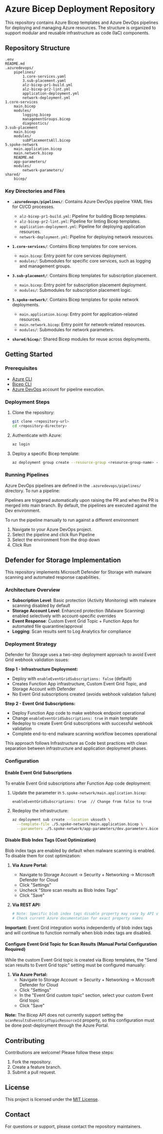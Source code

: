 # Azure Bicep Deployment Repository

This repository contains Azure Bicep templates and Azure DevOps pipelines for deploying and managing Azure resources. The structure is organized to support modular and reusable infrastructure as code (IaC) components.

## Repository Structure

```
.env
README.md
.azuredevops/
    pipelines/
        1.core-services.yaml
        3.sub-placement.yaml
        alz-bicep-pr1-build.yml
        alz-bicep-pr2-lint.yml
        application-deployment.yml
        network-deployment.yml
1.core-services
    main.bicep
    modules/
        logging.bicep
        managementGroups.bicep
        diagnostics/
3.sub-placement
    main.bicep
    modules/
        subPlacementsAll.bicep
5.spoke-network
    main.application.bicep
    main.network.bicep
    README.md
    app-parameters/
    modules/
        network-parameters/
shared/
    bicep/
```

### Key Directories and Files

- **`.azuredevops/pipelines/`**: Contains Azure DevOps pipeline YAML files for CI/CD processes.
  - `alz-bicep-pr1-build.yml`: Pipeline for building Bicep templates.
  - `alz-bicep-pr2-lint.yml`: Pipeline for linting Bicep templates.
  - `application-deployment.yml`: Pipeline for deploying application resources.
  - `network-deployment.yml`: Pipeline for deploying network resources.

- **`1.core-services/`**: Contains Bicep templates for core services.
  - `main.bicep`: Entry point for core services deployment.
  - `modules/`: Submodules for specific core services, such as logging and management groups.

- **`3.sub-placement/`**: Contains Bicep templates for subscription placement.
  - `main.bicep`: Entry point for subscription placement deployment.
  - `modules/`: Submodules for subscription placement logic.

- **`5.spoke-network/`**: Contains Bicep templates for spoke network deployments.
  - `main.application.bicep`: Entry point for application-related resources.
  - `main.network.bicep`: Entry point for network-related resources.
  - `modules/`: Submodules for network parameters.

- **`shared/bicep/`**: Shared Bicep modules for reuse across deployments.

## Getting Started

### Prerequisites

- [Azure CLI](https://learn.microsoft.com/en-us/cli/azure/install-azure-cli)
- [Bicep CLI](https://learn.microsoft.com/en-us/azure/azure-resource-manager/bicep/install)
- [Azure DevOps](https://azure.microsoft.com/en-us/services/devops/) account for pipeline execution.

### Deployment Steps

1. Clone the repository:
   ```sh
   git clone <repository-url>
   cd <repository-directory>
   ```

2. Authenticate with Azure:
   ```sh
   az login
   ```

3. Deploy a specific Bicep template:
   ```sh
   az deployment group create --resource-group <resource-group-name> --template-file <path-to-bicep-file>
   ```

### Running Pipelines

Azure DevOps pipelines are defined in the `.azuredevops/pipelines/` directory. To run a pipeline:

Pipelines are triggered automatically upon raising the PR and when the PR is merged into main branch. By default, the pipelines are executed against the Dev environment.

To run the pipeline manually to run against a different environment
1. Navigate to your Azure DevOps project.
2. Select the pipeline and click Run Pipeline
3. Select the environment from the drop down
4. Click Run

## Defender for Storage Implementation

This repository implements Microsoft Defender for Storage with malware scanning and automated response capabilities.

### Architecture Overview
- **Subscription Level**: Basic protection (Activity Monitoring) with malware scanning disabled by default
- **Storage Account Level**: Enhanced protection (Malware Scanning) enabled selectively with account-specific overrides
- **Event Response**: Custom Event Grid Topic + Function Apps for automated file quarantine/approval
- **Logging**: Scan results sent to Log Analytics for compliance

### Deployment Strategy

Defender for Storage uses a two-step deployment approach to avoid Event Grid webhook validation issues:

**Step 1 - Infrastructure Deployment:**
- Deploy with `enableEventGridSubscriptions: false` (default)
- Creates Function App infrastructure, Custom Event Grid Topic, and Storage Account with Defender
- No Event Grid subscriptions created (avoids webhook validation failure)

**Step 2 - Event Grid Subscriptions:**
- Deploy Function App code to make webhook endpoint operational
- Change `enableEventGridSubscriptions: true` in main template
- Redeploy to create Event Grid subscriptions with successful webhook validation
- Complete end-to-end malware scanning workflow becomes operational

This approach follows Infrastructure as Code best practices with clean separation between infrastructure and application deployment phases.

### Configuration

#### Enable Event Grid Subscriptions
To enable Event Grid subscriptions after Function App code deployment:

1. Update the parameter in `5.spoke-network/main.application.bicep`:
   ```bicep
   enableEventGridSubscriptions: true  // Change from false to true
   ```

2. Redeploy the infrastructure:
   ```sh
   az deployment sub create --location uksouth \
     --template-file ./5.spoke-network/main.application.bicep \
     --parameters ./5.spoke-network/app-parameters/dev.parameters.bicepparam
   ```

#### Disable Blob Index Tags (Cost Optimization)
Blob index tags are enabled by default when malware scanning is enabled. To disable them for cost optimization:

1. **Via Azure Portal:**
   - Navigate to Storage Account → Security + Networking → Microsoft Defender for Cloud
   - Click "Settings"
   - Uncheck "Store scan results as Blob Index Tags"
   - Click "Save"

2. **Via REST API:**
   ```bash
   # Note: Specific blob index tags disable property may vary by API version
   # Check current Azure documentation for exact property names
   ```

**Important:** Event Grid integration works independently of blob index tags and will continue to function normally when blob index tags are disabled.

#### Configure Event Grid Topic for Scan Results (Manual Portal Configuration Required)
While the custom Event Grid topic is created via Bicep templates, the "Send scan results to Event Grid topic" setting must be configured manually:

1. **Via Azure Portal:**
   - Navigate to Storage Account → Security + Networking → Microsoft Defender for Cloud
   - Click "Settings"
   - In the "Event Grid custom topic" section, select your custom Event Grid topic
   - Click "Save"

**Note:** The Bicep API does not currently support setting the `scanResultsEventGridTopicResourceId` property, so this configuration must be done post-deployment through the Azure Portal.

## Contributing

Contributions are welcome! Please follow these steps:
1. Fork the repository.
2. Create a feature branch.
3. Submit a pull request.

## License

This project is licensed under the [MIT License](LICENSE).

## Contact

For questions or support, please contact the repository maintainers.
```